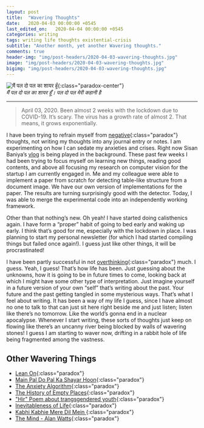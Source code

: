 ```yaml
---
layout: post
title:  "Wavering Thoughts"
date:   2020-04-03 00:00:00 +0545
last_edited_on:   2020-04-04 00:00:00 +0545
categories: writing
tags: writing life thoughts existential-crisis
subtitle: "Another month, yet another Wavering thoughts."
comments: true
header-img: "img/post-headers/2020-04-03-wavering-thoughts.jpg"
image: "img/post-headers/2020-04-03-wavering-thoughts.jpg"
bigimg: "img/post-headers/2020-04-03-wavering-thoughts.jpg"
---
```


![मैं पल दो पल का शायर हूँ]({{site.baseurl}}/img/post-headers/2020-04-03-wavering-thoughts.jpg){:class="paradox-center"}  
*मैं पल दो पल का शायर हूँ। पल दो पल मेरी कहानी है*
<hr/>


> April 03, 2020. Been almost 2 weeks with the lockdown due to COVID-19. It’s scary. The virus has a growth rate of almost 2. That means, it grows exponentially.

I have been trying to refrain myself from [negative](https://www.youtube.com/watch?v=32MiAPR2S4g){:class="paradox"} thoughts, not writing my thoughts into any journal entry or notes. 
I am experimenting on how I can sedate my anxieties and crises. Right now Sisan Baniya’s [vlog](https://youtu.be/VOp01zZwSGg?t=1549) is being played in the background. 
These past few weeks I had been trying to focus myself on learning new things, reading good contents, and above all focusing my research on computer vision for the startup I am currently engaged in. 
Me and my colleague were able to implement a paper from scratch for detecting table-like structure from a document image. 
We have our own version of implementations for the paper. 
The results are turning surprisingly good with the detector. 
Today, I was able to merge the experimental code into an independently working framework.  


Other than that nothing’s new. 
Oh yeah! I have started doing calisthenics again. 
I have form a “proper” habit of going to bed early and waking up early. 
I think that’s good for me, especially with the lockdown in place. 
I was planning to start my personal newsletter (for which I had started compiling things but failed once again!). 
I guess just like other things, it will be procrastinated!


I have been partly successful in not [overthinking](https://www.youtube.com/watch?v=pwhsXSh5OHI){:class="paradox"} much. 
I guess. Yeah, I guess! That’s how life has been. 
Just guessing about the unknowns, how it is going to be in future times to come, looking back at which I might have some other type of interpretation. 
Just imagine yourself in a future version of your own “self” that’s writing about the past. 
Your future and the past getting tangled in some mysterious ways. 
That’s what I feel about writing. 
It has been a way of my life I guess, since I have almost no one to talk to that can just sit here right beside me and just listen; listen like there’s no tomorrow. 
Like the world’s gonna end in a nuclear apocalypse. 
Whenever I start writing, these sorts of thoughts just keep on flowing like there’s an uncanny river being blocked by walls of wavering stones! I guess I am starting to waver now, drifting in a rabbit hole of life being fragmented among the vastness.


## Other Wavering Things
- [Lean On](https://longreads.com/2019/02/05/lean-on/){:class="paradox"}
- [Main Pal Do Pal Ka Shayar Hoon](https://www.youtube.com/watch?v=kxT-5glSScc){:class="paradox"}
- [The Anxiety Algorithm](https://www.adamjuliangoldstein.com/blog/anxiety-algorithm/){:class="paradox"}
- [The History of Empty Places](https://www.recordnepal.com/perspective/the-history-of-empty-places/){:class="paradox"}
- ["Hir" Poem about trangsgendered youth](https://www.youtube.com/watch?v=IRLSgPQG0c4){:class="paradox"}
- [Inevitableness of Life]({{site.baseurl}}/writing/inevitaleness-life.html){:class="paradox"}
- [Kabhi Kabhie Mere Dil Mein ](https://www.youtube.com/watch?v=BB6KvXQx090){:class="paradox"}
- [The Mind - Alan Watts](https://www.youtube.com/watch?v=emHAoQGoQic){:class="paradox"}
